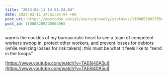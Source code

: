 ```yaml
---
title: "2023-03-11 14:51:24.04"
date: 2023-03-11 14:51:24.04 +00
post_uri: https://mastodon.social/users/gravely/statuses/110005209270564965
post_id: 110005209270564965
---
```

warms the cockles of my bureaucratic heart to see a team of competent workers swoop in, protect other workers, and prevent losses for debtors (while realizing losses for risk takers): this must be what it feels like to “send in the troops”

[https://www.youtube.com/watch?v=TAE8i40A5uI](https://www.youtube.com/watch?v=TAE8i40A5uI)


